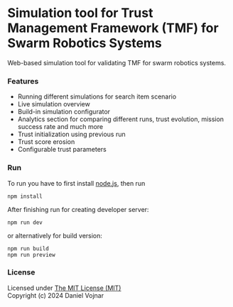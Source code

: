 # Simulation tool for Trust Management Framework (TMF) for Swarm Robotics Systems

Web-based simulation tool for validating TMF for swarm robotics systems.

### Features

- Running different simulations for search item scenario
- Live simulation overview
- Build-in simulation configurator
- Analytics section for comparing different runs, trust evolution, mission success rate and much more
- Trust initialization using previous run
- Trust score erosion
- Configurable trust parameters

### Run

To run you have to first install [node.js](https://nodejs.org/), then run

`npm install`

After finishing run for creating developer server:

`npm run dev`

or alternatively for build version:

```
npm run build
npm run preview

```

### License

Licensed under [The MIT License (MIT)](https://opensource.org/licenses/MIT)  
Copyright (c) 2024 Daniel Vojnar
